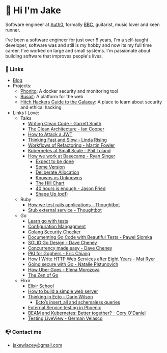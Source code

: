 # 👋 Hi I'm Jake

Software engineer at [Auth0](https://auth0.com), formally [BBC](https://bbc.co.uk), guitarist, music lover and keen runner. 

I've been a software engineer for just over 6 years, I'm a self-taught developer, software was and still is my hobby and now its my full time career. I've worked on large and small systems. I'm passionate about building software that improves people's lives. 

### 🔗 Links
- [Blog](https://jakelacey.com)
- Projects:
  - [Phonito](https://phonito.io): A docker security and monitoring tool
  - [Busqit](https://github.com/Busqit): A platform for the web
  - [Hitch Hackers Guide to the Galaxay](https://jakelacey2012.github.io/hitch-hackers-guide-to-the-galaxy/): A place to learn about security and ethical hacking
- Links I Love:
  - Talks
     - [Writing Clean Code - Garrett Smith](https://www.youtube.com/watch?v=CQyt9Vlkbis) 
     - [The Clean Architecture - Ian Cooper](https://www.youtube.com/watch?v=SxJPQ5qXisw)
     - [How to Attack a JWT](https://www.youtube.com/watch?v=muYmiEtPL8U)
	 - [Thinking Fast and Slow - Linda Rising](https://www.youtube.com/watch?v=XjbTLIqnq-o)
     - [Workflows of Refactoring - Martin Fowler](https://www.youtube.com/watch?v=vqEg37e4Mkw)
     - [Kubernetes at Small Scale - Phil Toland](https://www.youtube.com/watch?v=i3tqGlBWHNs)
     - [How we work at Basecamp - Ryan Singer](https://www.youtube.com/watch?v=ATpJBeuknaQ)
       - [Expect to be done](https://www.youtube.com/watch?v=VxMLpe9dQ2g)
	   - [Some Version](https://www.youtube.com/watch?v=pj2_ABFz9Tg)
       - [Deliberate Allocation](https://www.youtube.com/watch?v=M43-0t-hckQ)
	   - [Knowns vs Unknowns](https://www.youtube.com/watch?v=JwrI6rxELFw)
	   - [The Hill Chart](https://www.youtube.com/watch?v=UlLkS0lxRV0)
       - [40 hours is enough - Jason Fried](https://www.youtube.com/watch?v=r_cc-JrTe38)
       - [Shape Up (pdf)](https://basecamp.com/shapeup/shape-up.pdf)
  - Ruby
     - [How we test rails applications - Thoughtbot](https://thoughtbot.com/blog/how-we-test-rails-applications)
     - [Stub external service - Thoughtbot](https://thoughtbot.com/blog/how-to-stub-external-services-in-tests)
  - Go
     - [Learn go with tests](https://github.com/quii/learn-go-with-tests)
     - [Configuration Mangagment](https://github.com/ilyakaznacheev/cleanenv)
     - [Golang Security Checker](https://github.com/securego/gosec)
     - [Documenting Go Code with Beautiful Tests - Pawel Slomka](https://www.youtube.com/watch?v=TGg6cc0QCzw)
     - [SOLID Go Design - Dave Cheney](https://www.youtube.com/watch?v=zzAdEt3xZ1M)
     - [Concurrency made easy - Dave Cheney](https://www.youtube.com/watch?v=yKQOunhhf4A)
     - [PKI for Gophers - Eric Chiang](https://www.youtube.com/watch?v=VwPQKS9Njv0)
     - [How I Write HTTP Web Services after Eight Years - Mat Ryer](https://www.youtube.com/watch?v=rWBSMsLG8po)
     - [Going secure with Go - Natalie Pistunovich](https://www.youtube.com/watch?v=9e2gRtzemGo)
     - [How Uber Goes - Elena Morozova](https://www.youtube.com/watch?v=nLskCRJOdxM)
     - [The Zen of Go](https://the-zen-of-go.netlify.app/)
   - Elixir
     - [Elixir School](https://elixirschool.com/)
     - [How to build a simple web server](https://dev.to/jonlunsford/elixir-building-a-small-json-endpoint-with-plug-cowboy-and-poison-1826)
     - [Thinking in Ecto - Darin Wilson](https://www.youtube.com/watch?v=YQxopjai0CU)
       - [Ecto’s insert_all and schemaless queries](http://blog.plataformatec.com.br/2016/05/ectos-insert_all-and-schemaless-queries/)
     - [External Service testing in Phoenix](https://dev.to/vinhnglx/external-service-testing-in-phoenix-3ehg)
	 - [BEAM and Kubernetes: Better together? - Cory O'Daniel](https://www.youtube.com/watch?v=Nv6GfEGv0kc)
	 - [Testing LiveView - German Velasco](https://www.youtube.com/watch?v=h8NURVLysrk)
	
### 📭 Contact me
- jakewlacey@gmail.com
